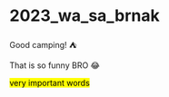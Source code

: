 # 2023_wa_sa_brnak
Good camping! :tent:

That is so funny BRO :joy:

<mark>very important words</mark>
